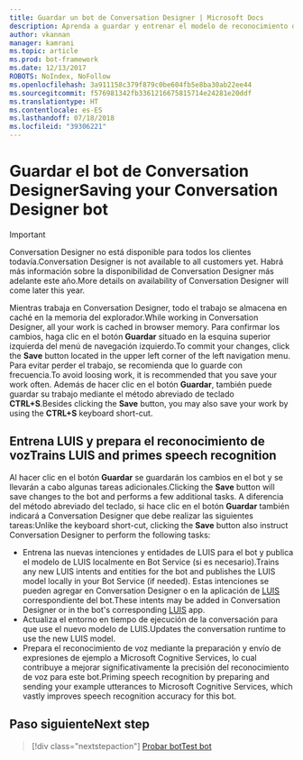 ```yaml
---
title: Guardar un bot de Conversation Designer | Microsoft Docs
description: Aprenda a guardar y entrenar el modelo de reconocimiento del lenguaje y a preparar el reconocimiento de voz en un bot de Conversation Designer.
author: vkannan
manager: kamrani
ms.topic: article
ms.prod: bot-framework
ms.date: 12/13/2017
ROBOTS: NoIndex, NoFollow
ms.openlocfilehash: 3a911158c379f879c0be604fb5e8ba30ab22ee44
ms.sourcegitcommit: f576981342fb3361216675815714e24281e20ddf
ms.translationtype: HT
ms.contentlocale: es-ES
ms.lasthandoff: 07/18/2018
ms.locfileid: "39306221"
---
```

# <a name="saving-your-conversation-designer-bot"></a><span data-ttu-id="b00ca-103">Guardar el bot de Conversation Designer</span><span class="sxs-lookup"><span data-stu-id="b00ca-103">Saving your Conversation Designer bot</span></span>
> [!IMPORTANT]
> <span data-ttu-id="b00ca-104">Conversation Designer no está disponible para todos los clientes todavía.</span><span class="sxs-lookup"><span data-stu-id="b00ca-104">Conversation Designer is not available to all customers yet.</span></span> <span data-ttu-id="b00ca-105">Habrá más información sobre la disponibilidad de Conversation Designer más adelante este año.</span><span class="sxs-lookup"><span data-stu-id="b00ca-105">More details on availability of Conversation Designer will come later this year.</span></span>

<span data-ttu-id="b00ca-106">Mientras trabaja en Conversation Designer, todo el trabajo se almacena en caché en la memoria del explorador.</span><span class="sxs-lookup"><span data-stu-id="b00ca-106">While working in Conversation Designer, all your work is cached in browser memory.</span></span> <span data-ttu-id="b00ca-107">Para confirmar los cambios, haga clic en el botón **Guardar** situado en la esquina superior izquierda del menú de navegación izquierdo.</span><span class="sxs-lookup"><span data-stu-id="b00ca-107">To commit your changes, click the **Save** button located in the upper left corner of the left navigation menu.</span></span> <span data-ttu-id="b00ca-108">Para evitar perder el trabajo, se recomienda que lo guarde con frecuencia.</span><span class="sxs-lookup"><span data-stu-id="b00ca-108">To avoid loosing work, it is recommended that you save your work often.</span></span> <span data-ttu-id="b00ca-109">Además de hacer clic en el botón **Guardar**, también puede guardar su trabajo mediante el método abreviado de teclado **CTRL+S**.</span><span class="sxs-lookup"><span data-stu-id="b00ca-109">Besides clicking the **Save** button, you may also save your work by using the **CTRL+S** keyboard short-cut.</span></span>

## <a name="trains-luis-and-primes-speech-recognition"></a><span data-ttu-id="b00ca-110">Entrena LUIS y prepara el reconocimiento de voz</span><span class="sxs-lookup"><span data-stu-id="b00ca-110">Trains LUIS and primes speech recognition</span></span>

<span data-ttu-id="b00ca-111">Al hacer clic en el botón **Guardar** se guardarán los cambios en el bot y se llevarán a cabo algunas tareas adicionales.</span><span class="sxs-lookup"><span data-stu-id="b00ca-111">Clicking the **Save** button will save changes to the bot and performs a few additional tasks.</span></span> <span data-ttu-id="b00ca-112">A diferencia del método abreviado del teclado, si hace clic en el botón **Guardar** también indicará a Conversation Designer que debe realizar las siguientes tareas:</span><span class="sxs-lookup"><span data-stu-id="b00ca-112">Unlike the keyboard short-cut, clicking the **Save** button also instruct Conversation Designer to perform the following tasks:</span></span>

- <span data-ttu-id="b00ca-113">Entrena las nuevas intenciones y entidades de LUIS para el bot y publica el modelo de LUIS localmente en Bot Service (si es necesario).</span><span class="sxs-lookup"><span data-stu-id="b00ca-113">Trains any new LUIS intents and entities for the bot and publishes the LUIS model locally in your Bot Service (if needed).</span></span> <span data-ttu-id="b00ca-114">Estas intenciones se pueden agregar en Conversation Designer o en la aplicación de [LUIS](https://luis.ai) correspondiente del bot.</span><span class="sxs-lookup"><span data-stu-id="b00ca-114">These intents may be added in Conversation Designer or in the bot's corresponding [LUIS](https://luis.ai) app.</span></span>
- <span data-ttu-id="b00ca-115">Actualiza el entorno en tiempo de ejecución de la conversación para que use el nuevo modelo de LUIS.</span><span class="sxs-lookup"><span data-stu-id="b00ca-115">Updates the conversation runtime to use the new LUIS model.</span></span>
- <span data-ttu-id="b00ca-116">Prepara el reconocimiento de voz mediante la preparación y envío de expresiones de ejemplo a Microsoft Cognitive Services, lo cual contribuye a mejorar significativamente la precisión del reconocimiento de voz para este bot.</span><span class="sxs-lookup"><span data-stu-id="b00ca-116">Priming speech recognition by preparing and sending your example utterances to Microsoft Cognitive Services, which vastly improves speech recognition accuracy for this bot.</span></span>

## <a name="next-step"></a><span data-ttu-id="b00ca-117">Paso siguiente</span><span class="sxs-lookup"><span data-stu-id="b00ca-117">Next step</span></span>
> [!div class="nextstepaction"]
> [<span data-ttu-id="b00ca-118">Probar bot</span><span class="sxs-lookup"><span data-stu-id="b00ca-118">Test bot</span></span>](conversation-designer-debug-bot.md)
